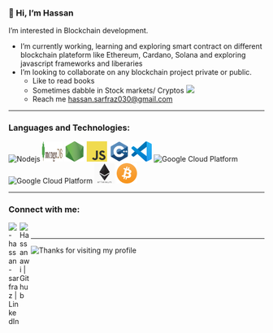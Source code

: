### 👋  Hi, I’m Hassan
<p>I’m interested in Blockchain development.</p>

-    I’m currently working, learning and exploring smart contract on different blockchain plateform like Ethereum, Cardano, Solana and exploring javascript frameworks and liberaries 
-    I’m looking to collaborate on any blockchain project private or public.
     - Like to read books 
     - Sometimes dabble in Stock markets/ Cryptos <img src="https://emojis.slackmojis.com/emojis/images/1520808873/3643/cool-doge.gif?1520808873" width="30">
     - Reach me  hassan.sarfraz030@gmail.com

---

### Languages and Technologies:
<p>
     <img alt="Nodejs" src="https://img.shields.io/badge/node.js-6DA55F?style=for-the-badge&logo=node.js&logoColor=white" />   
     <img alt="Google Cloud Platform" src="https://raw.githubusercontent.com/gilbarbara/logos/master/logos/mongodb.svg" width="40" height="40" />          
     <img alt="Google Cloud Platform" src="https://raw.githubusercontent.com/github/explore/80688e429a7d4ef2fca1e82350fe8e3517d3494d/topics/nodejs/nodejs.png" width="40" height="40"/>      
    <img alt="Google Cloud Platform"   src="https://raw.githubusercontent.com/github/explore/80688e429a7d4ef2fca1e82350fe8e3517d3494d/topics/javascript/javascript.png" width="40" height="40" /> 
     <img alt="Google Cloud Platform" src="https://raw.githubusercontent.com/github/explore/80688e429a7d4ef2fca1e82350fe8e3517d3494d/topics/cpp/cpp.png" width="40" height="40" />
      <img alt="Google Cloud Platform" src="https://raw.githubusercontent.com/github/explore/80688e429a7d4ef2fca1e82350fe8e3517d3494d/topics/visual-studio-code/visual-studio-code.png" width="40" height="40"/> 
     <img alt="Google Cloud Platform" src="https://camo.githubusercontent.com/aa60a5bac9215fc3b3af19cf90b54b721a6019f2d4cf1133a18b76bb5ac72583/68747470733a2f2f7777772e74727566666c6573756974652e636f6d2f696d672f74727566666c652d6c6f676f2d6461726b2e737667" width="40" height="40"/> 
     <img alt="Google Cloud Platform" src="https://camo.githubusercontent.com/bdec685692def8605d4a9f48ab00bd3193d1eda0fe4d7fa728fedda8b9502f1a/68747470733a2f2f7365656b6c6f676f2e636f6d2f696d616765732f482f686172646861742d6c6f676f2d383838373339454242342d7365656b6c6f676f2e636f6d2e706e67" width="40" height="40" /> 
     <img alt="Google Cloud Platform" src="https://raw.githubusercontent.com/github/explore/80688e429a7d4ef2fca1e82350fe8e3517d3494d/topics/ethereum/ethereum.png" width="40" height="40"/> 
     <img alt="Google Cloud Platform" src="https://raw.githubusercontent.com/github/explore/80688e429a7d4ef2fca1e82350fe8e3517d3494d/topics/bitcoin/bitcoin.png" width="40" height="40"/> 
    
</p>

---

### Connect with me:

[<img align="left" alt="-hassan-sarfraz | LinkedIn" width="22px" src="https://cdn.jsdelivr.net/npm/simple-icons@v3/icons/linkedin.svg" />][linkedin]
[<img align="left" alt="Hassanawi | Github" width="22px" src="https://cdn.jsdelivr.net/npm/simple-icons@v3/icons/github.svg" />][github]

<br />

---

<!-- </details> -->



[linkedin]: https://www.linkedin.com/in/-hassan-sarfraz
[github]: https://github.com/Hassanawi
[webdevplaylist]: https://www.youtube.com/playlist?list=PLkwxH9e_vrAJ0WbEsFA9W3I1W-g_BTsbt
[jsplaylist]: https://www.youtube.com/playlist?list=PLkwxH9e_vrALRJKu7wfXby3MKeflhTu6B
[cssplaylist]: https://www.youtube.com/playlist?list=PLkwxH9e_vrALSdvZuEh6gqQdmDoDIoqz4
[reactplaylist]: https://www.youtube.com/playlist?list=PLkwxH9e_vrAK4TdffpxKY3QGyHCpxFcQ0



<img height="120" alt="Thanks for visiting my profile" width="100%" src="https://github.com/dibyendu415/dibyendu415/blob/master/marquee.svg" />

